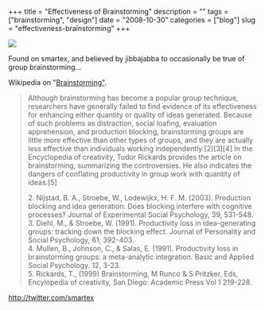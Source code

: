 +++
title = "Effectiveness of Brainstorming"
description = ""
tags = ["brainstorming", "design"]
date = "2008-10-30"
categories = ["blog"]
slug = "effectiveness-brainstorming"
+++



  <div class="notebook-screenshot"><a href="http://twitter.com/smartex"><img src="//konigi.com/media/notebook/smartex-brainstorming.jpg" class="notebook-image" /></a></div><p>Found on smartex, and believed by jibbajabba to occasionally be true of group brainstorming...</p>
<p>Wikipedia on "<a href="http://en.wikipedia.org/wiki/Brainstorming">Brainstorming"</a>.</p>
<blockquote><p>Although brainstorming has become a popular group technique, researchers have generally failed to find evidence of its effectiveness for enhancing either quantity or quality of ideas generated. Because of such problems as distraction, social loafing, evaluation apprehension, and production blocking, brainstorming groups are little more effective than other types of groups, and they are actually less effective than individuals working independently.[2][3][4] In the Encyclopedia of creativity, Tudor Rickards provides the article on brainstorming, summarizing the controversies. He also indicates the dangers of conflating productivity in group work with quantity of ideas.[5]</p>
<p>2. Nijstad, B. A., Stroebe, W., Lodewijkx, H. F. M. (2003). Production blocking and idea generation: Does blocking interfere with cognitive processes? Journal of Experimental Social Psychology, 39, 531-548.<br />
3. Diehl, M., &amp; Stroebe, W. (1991). Productivity loss in idea-generating groups: tracking down the blocking effect. Journal of Personality and Social Psychology, 61, 392-403.<br />
4. Mullen, B., Johnson, C., &amp; Salas, E. (1991). Productivity loss in brainstorming groups: a meta-analytic integration. Basic and Applied Social Psychology. 12, 3-23.<br />
5. Rickards, T., (1999) Brainstorming, M Runco &amp; S Pritzker, Eds, Encylopedia of creativity, San Diego: Academic Press Vol 1 219-228.
</p></blockquote>
    
  <a href="http://twitter.com/smartex">http://twitter.com/smartex</a>
